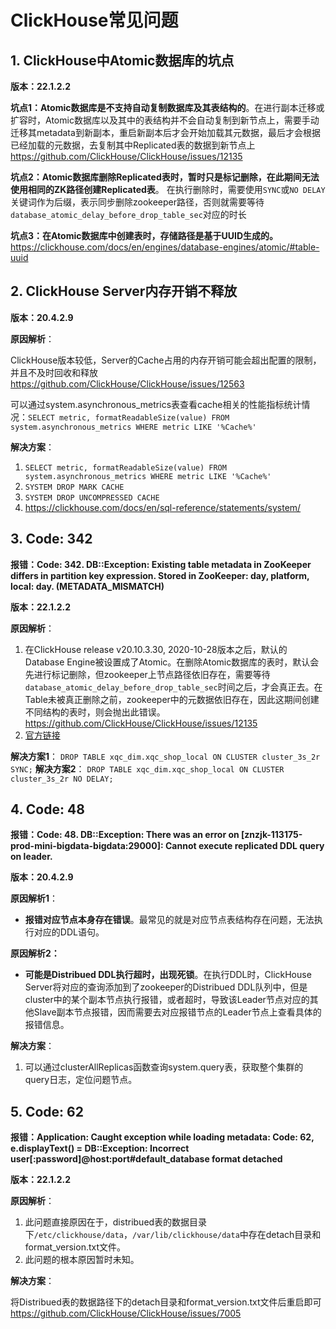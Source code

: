 # ClickHouse常见问题

## 1. ClickHouse中Atomic数据库的坑点

**版本：22.1.2.2**

**坑点1：Atomic数据库是不支持自动复制数据库及其表结构的**。在进行副本迁移或扩容时，Atomic数据库以及其中的表结构并不会自动复制到新节点上，需要手动迁移其metadata到新副本，重启新副本后才会开始加载其元数据，最后才会根据已经加载的元数据，去复制其中Replicated表的数据到新节点上
https://github.com/ClickHouse/ClickHouse/issues/12135

**坑点2：Atomic数据库删除Replicated表时，暂时只是标记删除，在此期间无法使用相同的ZK路径创建Replicated表**。 在执行删除时，需要使用`SYNC`或`NO DELAY`关键词作为后缀，表示同步删除zookeeper路径，否则就需要等待`database_atomic_delay_before_drop_table_sec`对应的时长

**坑点3：在Atomic数据库中创建表时，存储路径是基于UUID生成的。** https://clickhouse.com/docs/en/engines/database-engines/atomic/#table-uuid



## 2. ClickHouse Server内存开销不释放

**版本：20.4.2.9**

**原因解析**：

ClickHouse版本较低，Server的Cache占用的内存开销可能会超出配置的限制，并且不及时回收和释放
https://github.com/ClickHouse/ClickHouse/issues/12563

可以通过system.asynchronous_metrics表查看cache相关的性能指标统计情况：`SELECT metric, formatReadableSize(value) FROM system.asynchronous_metrics WHERE metric LIKE '%Cache%'`

**解决方案**：

1. `SELECT metric, formatReadableSize(value) FROM system.asynchronous_metrics WHERE metric LIKE '%Cache%'`
2. `SYSTEM DROP MARK CACHE`
3. `SYSTEM DROP UNCOMPRESSED CACHE`
4. https://clickhouse.com/docs/en/sql-reference/statements/system/



## 3. Code: 342

**报错：Code: 342. DB::Exception: Existing table metadata in ZooKeeper differs in partition key expression. Stored in ZooKeeper: day, platform, local: day. (METADATA_MISMATCH)** 

**版本：22.1.2.2**

**原因解析**：

1. 在ClickHouse release v20.10.3.30, 2020-10-28版本之后，默认的Database Engine被设置成了Atomic。在删除Atomic数据库的表时，默认会先进行标记删除，但zookeeper上节点路径依旧存在，需要等待`database_atomic_delay_before_drop_table_sec`时间之后，才会真正去。在Table未被真正删除之前，zookeeper中的元数据依旧存在，因此这期间创建不同结构的表时，则会抛出此错误。
   https://github.com/ClickHouse/ClickHouse/issues/12135
2. [官方链接](https://clickhouse.com/docs/en/engines/database-engines/atomic/#drop-detach-table)

**解决方案1**：
`DROP TABLE xqc_dim.xqc_shop_local ON CLUSTER cluster_3s_2r SYNC;`
**解决方案2**：
`DROP TABLE xqc_dim.xqc_shop_local ON CLUSTER cluster_3s_2r NO DELAY;`


## 4. Code: 48

**报错：Code: 48. DB::Exception: There was an error on [znzjk-113175-prod-mini-bigdata-bigdata:29000]: Cannot execute replicated DDL query on leader.**

**版本：20.4.2.9**

**原因解析1**：
- **报错对应节点本身存在错误**。最常见的就是对应节点表结构存在问题，无法执行对应的DDL语句。

**原因解析2：**
- **可能是Distribued DDL执行超时，出现死锁**。在执行DDL时，ClickHouse Server将对应的查询添加到了zookeeper的Distribued DDL队列中，但是cluster中的某个副本节点执行报错，或者超时，导致该Leader节点对应的其他Slave副本节点报错，因而需要去对应报错节点的Leader节点上查看具体的报错信息。

**解决方案**：
1. 可以通过clusterAllReplicas函数查询system.query表，获取整个集群的query日志，定位问题节点。


## 5. Code: 62

**报错：Application: Caught exception while loading metadata: Code: 62, e.displayText() = DB::Exception: Incorrect user[:password]@host:port#default_database format detached**

**版本：22.1.2.2**

**原因解析**：

1. 此问题直接原因在于，distribued表的数据目录下`/etc/clickhouse/data`，`/var/lib/clickhouse/data`中存在detach目录和format_version.txt文件。
2. 此问题的根本原因暂时未知。

**解决方案**：

将Distribued表的数据路径下的detach目录和format_version.txt文件后重启即可
https://github.com/ClickHouse/ClickHouse/issues/7005